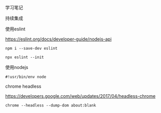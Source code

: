 学习笔记

持续集成


使用eslint

https://eslint.org/docs/developer-guide/nodejs-api

```
npm i --save-dev eslint

npx eslint --init
```

使用nodejs
```
#!usr/bin/env node
```

chrome headless

https://developers.google.com/web/updates/2017/04/headless-chrome

```
chrome --headless --dump-dom about:blank
```